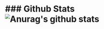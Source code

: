 # ### Github Stats ![Anurag's github stats](https://github-readme-stats.vercel.app/api?username=ShellyScot&show_icons=true&theme=radical)<br> 
